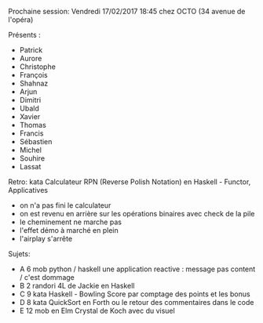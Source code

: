 Prochaine session: Vendredi 17/02/2017 18:45 
chez OCTO (34 avenue de l'opéra)

Présents :
- Patrick
- Aurore
- Christophe
- François
- Shahnaz
- Arjun
- Dimitri
- Ubald
- Xavier
- Thomas
- Francis
- Sébastien
- Michel
- Souhire
- Lassat

Retro: kata Calculateur RPN (Reverse Polish Notation) en Haskell - Functor, Applicatives

- on n'a pas fini le calculateur
- on est revenu en arrière sur les opérations binaires avec check de la pile
- le cheminement ne marche pas 
- l'effet démo à marché en plein
- l'airplay s'arrête

Sujets:
- A 6 mob python / haskell une application reactive : message pas content / c'est dommage
- B 2 randori 4L de Jackie en Haskell
- C 9 kata Haskell - Bowling Score par comptage des points et les bonus
- D 8 kata QuickSort en Forth ou le retour des commentaires dans le code
- E 12 mob en Elm Crystal de Koch avec du visuel

